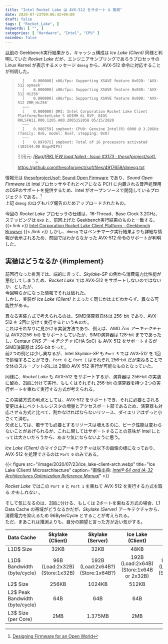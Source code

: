 ```yaml
---
title: "Intel Rocket Lake は AVX-512 をサポート & 推測"
date: 2020-07-23T09:06:42+09:00
draft: false
tags: [ "Rocket_Lake", ]
keywords: [ "", ]
categories: [ "Hardware", "Intel", "CPU" ]
noindex: false
---
```


[以前](/posts/2020/06/28/intel-rocketlake-cache-guess/)の Geekbench実行結果から、キャッシュ構成は *Ice Lake (Client)* 同様と判明していた *Rocket Lake* だが、エンジニアサンプリングであろうプロセッサの Linux Kernel が表示するメッセージ `dmesg` から、AVX-512 命令に対応することが判明した。  

 >       [    0.000000] x86/fpu: Supporting XSAVE feature 0x020: 'AVX-512 opmask'
 >       [    0.000000] x86/fpu: Supporting XSAVE feature 0x040: 'AVX-512 Hi256'
 >       [    0.000000] x86/fpu: Supporting XSAVE feature 0x080: 'AVX-512 ZMM_Hi256'
 >       ~~~
 >       [    0.000000] DMI: Intel Corporation Rocket Lake Client Platform/RocketLake S UDIMM 6L RVP, BIOS RKLSFWI1.R00.1205.A00.2005152058 05/15/2020
 >       ~~~
 >       [    0.080759] smpboot: CPU0: Genuine Intel(R) 0000 @ 3.20GHz (family: 0x6, model: 0xa7, stepping: 0x0)
 >       ~~~
 >       [    0.097075] smpboot: Total of 16 processors activated (102144.00 BogoMIPS)
 >
 > 引用元: <cite>[[Bug][RKL]FW load failed · Issue #3173 · thesofproject/sofL](https://github.com/thesofproject/sof/issues/3173)</cite>  
 > &emsp;&emsp;&emsp;&emsp;\> <https://github.com/thesofproject/sof/files/4917659/dmesg.txt>

情報元は [thesofproject/sof: Sound Open Firmware](https://github.com/thesofproject/sof) であり、*Sound Open Firmware* は Intelプロセッサやそれとペアになる PCH に内蔵される音声処理用のDSPのサポートを提供するため、Intel がオープンソースで開発しているプロジェクトである。[^intel-sof]  
上記 `dmesg` のログもバグ報告のためアップロードされたもの。  

[^intel-sof]: [Designing Firmware for an Open World](https://software.intel.com/content/www/us/en/develop/articles/designing-firmware-for-an-open-world.html)

今回の *Rocket Lake* プロセッサの仕様は、16-Thread、Base Clock 3.2GHz、ステッピングは `0x0` と、前回上げた Geekbench実行結果のものと一致する。  
{{< link >}} [Intel Corporation Rocket Lake Client Platform - Geekbench Browser](https://browser.geekbench.com/v5/compute/1124595) {{< /link >}}
しかし、`dmesg` ではベンチマーク実行結果よりも詳細な情報が表示されるため、前回ではわからなかった AVX-512 命令のサポートが判明した。  

## 実装はどうなるか {#implement}
前回行なった推測では、端的に言って、*Skylake-SP* の例から消費電力比性能が悪化してしまうため、*Rocket Lake* では AVX-512 をサポートしないのではないか、としたが、  
今回明らかになった情報でそれは破れた。  
しかし、実装が *Ice Lake (Client)* とまったく同じかはまだわからず、異なる可能性がある。  

異なる実装方式で考えられるのは、SIMD演算器自体は 256-bit であり、AVX-512 を 2回に分けて実行するというものだ。  
これはそれなりに見かける実装方法であり、例えば、AMD *Zen アーキテクチャ* は AVX2(256-bit) をサポートしていたが、SIMD演算器は 128-bit までであったし、Centaur *CNS アーキテクチャ* (CHA SoC) も AVX-512 をサポートするが SIMD演算器は 256-bit だった。  
前2つの例とは少し異なるが、Intel *Skylake-SP* も `Port 5` では AVX-512 を 1回で処理することができ、`Port 0` と `Port 1` はそれぞれ 256-bit だが束ねることで全体のスループット的には 2個の AVX-512 実行が可能なものとなっていた。  

同様に、*Rocket Lake* も AVX-512 をサポートするが、演算器は 256-bit の実装に留め、2回に分けて実行、もしくはそれぞれ 256-bit の演算器を持つ 2つの実行ポートを束ねて実行する方式が考えられる。  

この実装方式の利点としては、AVX-512 をサポートでき、それに必要とされる変更は主にベクトルレジスタの増量とアクセスポート部であるため、演算器も対応させる方式と比べて、割かなければならないリソース、ダイエリアはずっと小さくて済む。  
欠点としては、若干でも必要とするリソースは増えるのに、ピーク性能は変わらないことがあげられるが、これに関してはサポートすることの意味が Intel にとっては大きいだろうから、あまり気にならないように思う。  

*Ice Lake (Client)* のマイクロアーキテクチャは以下の画像の様になっており、AVX-512 を処理できるのは `Port 0` のみである。  

{{< figure src="/image/2020/07/23/ice_lake-client-arch.webp" title="Ice Lake (Client) Microarchitecture" caption="画像出典: <cite>[Intel® 64 and IA-32 Architectures Optimization Reference Manual](https://software.intel.com/content/www/us/en/develop/download/intel-64-and-ia-32-architectures-optimization-reference-manual.html)</cite>" >}}

*Rocket Lake* ではこの `Port 0` と `Port 1` を束ねて AVX-512 を実行する方式を取る *かもしれない* 。  

そして気になるのは、2回に分ける、もしくは 2ポートを束ねる方式の場合、L1 Data Cache の帯域がどうなるかだが、*Skylake (Server)* アーキテクチャから、消費電力を抑えるため 96Byte/Cycle とすることが考えられる。  
ただ、まあこれは推測よりも、自分の願望と言った方が近い気がする。  

| Data Cache | Skylake (Client) | Skylake (Server) | Ice Lake (Client) | Rocket Lake |
| :-- | :--: | :--: | :--: | :--: |
| L1D$ Size | 32KB | 32KB | 48KB | 48KB |
| L1D$ Bandwidth<br>(byte/cycle) | 96B<br>(Load:2x32B)<br>(Store:1x32B) | 192B<br>(Load:2x64B?)<br>(Store:1x64B?) | 192B<br>(Load:2x64B)<br>(Store:1x64B or 2x32B) | 96B??(guess)<br>(Load:2x32B??)<br>(Store:1x32B??) |
| L2$ Size | 256KB | 1024KB | 512KB | 512KB |
| L2$ Peak Bandwidth (byte/cycle) | 64B | 64B | 64B | 64B? |
| L3$ Size (per Core) | 2MB | 1.375MB | 2MB | 2MB |

